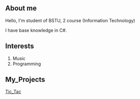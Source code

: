 ## About me

Hello, I'm student of BSTU, 2 course (Information Technology)

I have base knowledge in C#.

## Interests
1. Music 
2. Programming 

## My_Projects
[Tic_Tac](https://github.com/dmitr12/TicTac)

